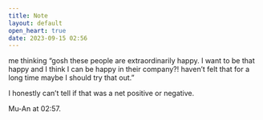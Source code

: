 ```yaml
---
title: Note
layout: default
open_heart: true
date: 2023-09-15 02:56
---
```


me thinking “gosh these people are extraordinarily happy. I want to be that happy and I think I can be happy in their company?! haven’t felt that for a long time maybe I should try that out.”

I honestly can’t tell if that was a net positive or negative.

Mu-An at 02:57.
